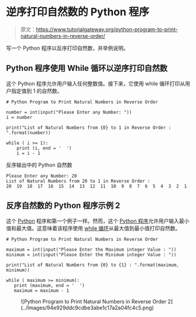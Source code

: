 # 逆序打印自然数的 Python 程序

> 原文：<https://www.tutorialgateway.org/python-program-to-print-natural-numbers-in-reverse-order/>

写一个 Python 程序以反序打印自然数，并举例说明。

## Python 程序使用 While 循环以逆序打印自然数

这个 Python 程序允许用户输入任何整数值。接下来，它使用 while 循环打印从用户指定值到 1 的自然数。

```
# Python Program to Print Natural Numbers in Reverse Order

number = int(input("Please Enter any Number: "))
i = number

print("List of Natural Numbers from {0} to 1 in Reverse Order : ".format(number)) 

while ( i >= 1):
    print (i, end = '  ')
    i = i - 1
```

反序输出中的 Python 自然数

```
Please Enter any Number: 20
List of Natural Numbers from 20 to 1 in Reverse Order : 
20  19  18  17  16  15  14  13  12  11  10  9  8  7  6  5  4  3  2  1 
```

## 反序自然数的 Python 程序示例 2

这个 [Python](https://www.tutorialgateway.org/python-tutorial/) 程序和第一个例子一样。然而，这个 [Python 程序](https://www.tutorialgateway.org/python-programming-examples/)允许用户输入最小值和最大值。这意味着该程序使用 [while 循环](https://www.tutorialgateway.org/python-while-loop/)从最大值到最小值打印自然数。

 ```
# Python Program to Print Natural Numbers in Reverse Order

maximum = int(input("Please Enter the Maximum integer Value : "))
minimum = int(input("Please Enter the Minimum integer Value : "))

print("List of Natural Numbers from {0} to {1} : ".format(maximum, minimum)) 

while ( maximum >= minimum):
    print (maximum, end = '  ')
    maximum = maximum - 1
```

<figure class="wp-block-image">![Python Program to Print Natural Numbers in Reverse Order 2](../Images/94e929ddc9cdbe3abe1c17a2a04fc4c5.png)</figure>